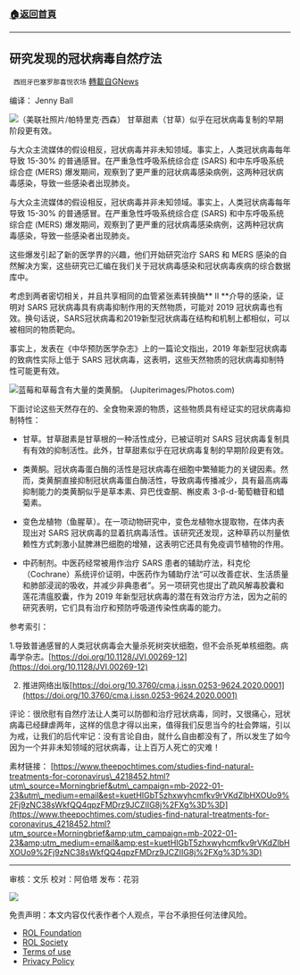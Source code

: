 ###  [:house:返回首頁](https://github.com/ourhimalayas/txt)
---


## 研究发现的冠状病毒自然疗法
` 西班牙巴塞罗那喜悦农场` [轉載自GNews](https://gnews.org/zh-hans/1899988/)

编译： Jenny Ball

![](https://assets.gnews.org/wp-content/uploads/2022/01/image-1928.png)（美联社照片/帕特里克·西森）
甘草甜素（甘草）似乎在冠状病毒复制的早期阶段更有效。

与大众主流媒体的假设相反，冠状病毒并非未知领域。事实上，人类冠状病毒每年导致 15-30% 的普通感冒。在严重急性呼吸系统综合症 (SARS) 和中东呼吸系统综合症 (MERS) 爆发期间，观察到了更严重的冠状病毒感染病例，这两种冠状病毒感染，导致一些感染者出现肺炎。

与大众主流媒体的假设相反，冠状病毒并非未知领域。事实上，人类冠状病毒每年导致 15-30% 的普通感冒。在严重急性呼吸系统综合症 (SARS) 和中东呼吸系统综合症 (MERS) 爆发期间，观察到了更严重的冠状病毒感染病例，这两种冠状病毒感染，导致一些感染者出现肺炎。

这些爆发引起了新的医学界的兴趣，他们开始研究治疗 SARS 和 MERS 感染的自然解决方案，这些研究已汇编在我们关于冠状病毒感染和冠状病毒疾病的综合数据库中。

考虑到两者密切相关，并且共享相同的血管紧张素转换酶** II **介导的感染，证明对 SARS 冠状病毒具有病毒抑制作用的天然物质，可能对 2019 冠状病毒也有效。换句话说，SARS冠状病毒和2019新型冠状病毒在结构和机制上都相似，可以被相同的物质靶向。

事实上，发表在《中华预防医学杂志》上的一篇论文指出，2019 年新型冠状病毒的致病性实际上低于 SARS 冠状病毒，这表明，这些天然物质的冠状病毒抑制特性可能更有效。

![](https://assets.gnews.org/wp-content/uploads/2022/01/image-1930.png)蓝莓和草莓含有大量的类黄酮。 (Jupiterimages/Photos.com)


下面讨论这些天然存在的、全食物来源的物质，这些物质具有经证实的冠状病毒抑制特性：

- 甘草。甘草甜素是甘草根的一种活性成分，已被证明对 SARS 冠状病毒复制具有有效的抑制活性。此外，甘草甜素似乎在冠状病毒复制的早期阶段更有效。


- 类黄酮。冠状病毒蛋白酶的活性是冠状病毒在细胞中繁殖能力的关键因素。然而，类黄酮直接抑制冠状病毒蛋白酶活性，导致病毒传播减少，具有最高病毒抑制能力的类黄酮似乎是草本素、异巴伐查酮、槲皮素 3-β-d-葡萄糖苷和蜡菊素。


- 变色龙植物（鱼腥草）。在一项动物研究中，变色龙植物水提取物，在体内表现出对 SARS 冠状病毒的显着抗病毒活性。该研究还发现，这种草药以剂量依赖性方式刺激小鼠脾淋巴细胞的增殖，这表明它还具有免疫调节植物的作用。


- 中药制剂。中医药经常被用作治疗 SARS 患者的辅助疗法，科克伦（Cochrane）系统评价证明，中医药作为辅助疗法“可以改善症状、生活质量和肺部浸润的吸收，并减少非典患者”。另一项研究也提出了疏风解毒胶囊和莲花清瘟胶囊，作为 2019 年新型冠状病毒的潜在有效治疗方法，因为之前的研究表明，它们具有治疗和预防呼吸道传染性病毒的能力。


参考索引：

1.导致普通感冒的人类冠状病毒会大量杀死树突状细胞，但不会杀死单核细胞。病毒学杂志。[https://doi.org/10.1128/JVI.00269-12](https://doi.org/10.1128/JVI.00269-12)

2. 推进网络出版[https://doi.org/10.3760/cma.j.issn.0253-9624.2020.0001](https://doi.org/10.3760/cma.j.issn.0253-9624.2020.0001)

评论：很欣慰有自然疗法让人类可以防御和治疗冠状病毒，同时，又很痛心，冠状病毒已经肆虐两年，这样的信息才得以出来，值得我们反思当今的社会弊端，引以为戒，让我们的后代牢记：没有言论自由，就什么自由都没有了，所以发生了如今因为一个并非未知领域的冠状病毒，让上百万人死亡的灾难！

素材链接：
[https://www.theepochtimes.com/studies-find-natural-treatments-for-coronavirus\_4218452.html?utm\_source=Morningbrief&utm\_campaign=mb-2022-01-23&utm\_medium=email&est=kuetHIGbT5zhxwyhcmfkv9rVKdZlbHXOUo9%2Fj9zNC38sWkfQQ4qpzFMDrz9JCZIIG8j%2FXg%3D%3D](https://www.theepochtimes.com/studies-find-natural-treatments-for-coronavirus_4218452.html?utm_source=Morningbrief&amp;utm_campaign=mb-2022-01-23&amp;utm_medium=email&amp;est=kuetHIGbT5zhxwyhcmfkv9rVKdZlbHXOUo9%2Fj9zNC38sWkfQQ4qpzFMDrz9JCZIIG8j%2FXg%3D%3D)

* * *

审核：文乐
校对：阿伯塔
发布：花羽

![](https://assets.gnews.org/wp-content/uploads/2022/01/GNEWS_CH.-1-3-3.jpeg)

 

免责声明：本文内容仅代表作者个人观点，平台不承担任何法律风险。

- [ROL Foundation](https://rolfoundation.org/)
- [ROL Society](https://rolsociety.org/)
- [Terms of use](https://gnews.org/terms-of-use-3/)
- [Privacy Policy](https://gnews.org/privacy-policy/)
